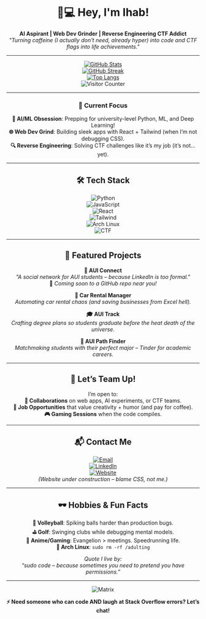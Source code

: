 <div align="center">

# 👨💻 Hey, I'm Ihab!  
**AI Aspirant | Web Dev Grinder | Reverse Engineering CTF Addict**  
*"Turning caffeine (I actually don't need, already hyper) into code and CTF flags into life achievements."*  

---

[![GitHub Stats](https://github-readme-stats.vercel.app/api?username=IhabProjects&show_icons=true&theme=radical&hide_border=true)](https://github.com/IhabProjects)  
[![GitHub Streak](https://streak-stats.demolab.com?user=IhabProjects&theme=radical&hide_border=true)](https://git.io/streak-stats)  
[![Top Langs](https://github-readme-stats.vercel.app/api/top-langs/?username=IhabProjects&layout=compact&theme=radical&hide_border=true)](https://github.com/IhabProjects)  
![Visitor Counter](https://komarev.com/ghpvc/?username=IhabProjects&color=blueviolet&label=People+Who+Regret+Not+Hiring+Me)  

---

### 🎯 **Current Focus**  
 **🤖 AI/ML Obsession**: Prepping for university-level Python, ML, and Deep Learning!  
 **🌐 Web Dev Grind**: Building sleek apps with React + Tailwind (when I’m not debugging CSS).  
 **🔍 Reverse Engineering**: Solving CTF challenges like it’s my job (it’s not… yet).  

---

## 🛠️ **Tech Stack**  
![Python](https://img.shields.io/badge/-Python-3776AB?logo=python&logoColor=white&style=for-the-badge)  
![JavaScript](https://img.shields.io/badge/-JavaScript-F7DF1E?logo=javascript&logoColor=black&style=for-the-badge)  
![React](https://img.shields.io/badge/-React-61DAFB?logo=react&logoColor=black&style=for-the-badge)  
![Tailwind](https://img.shields.io/badge/-Tailwind-06B6D4?logo=tailwind-css&style=for-the-badge)  
![Arch Linux](https://img.shields.io/badge/-Arch%20Linux-1793D1?logo=arch-linux&logoColor=white&style=for-the-badge)  
![CTF](https://img.shields.io/badge/-Reverse%20Engineering-FF6C37?logo=gnu-bash&logoColor=white&style=for-the-badge)  

---

## 🚀 **Featured Projects**  
**📱 AUI Connect**  
*"A social network for AUI students – because LinkedIn is too formal."*  
🔗 *Coming soon to a GitHub repo near you!*  

**🚗 Car Rental Manager**  
*Automating car rental chaos (and saving businesses from Excel hell).*  

**🎓 AUI Track**  
*Crafting degree plans so students graduate before the heat death of the universe.*  

**🧠 AUI Path Finder**  
*Matchmaking students with their perfect major – Tinder for academic careers.*  

---

## 🤝 **Let’s Team Up!**  
I’m open to:  
 **🤝 Collaborations** on web apps, AI experiments, or CTF teams.  
 **💼 Job Opportunities** that value creativity + humor (and pay for coffee).  
 **🎮 Gaming Sessions** when the code compiles.  

---

## 📬 **Contact Me**  
[![Email](https://img.shields.io/badge/-elbani.ihab@gmail.com-D14836?logo=gmail&logoColor=white)](mailto:elbani.ihab@gmail.com)  
[![LinkedIn](https://img.shields.io/badge/-LinkedIn-0A66C2?logo=linkedin)](https://www.linkedin.com/in/ihab-elbani/)  
[![Website](https://img.shields.io/badge/-Portfolio-FF7139?logo=firefox&logoColor=white)](https://ihabelbani.xyz)  
*(Website under construction – blame CSS, not me.)*  

---

## 🕶️ **Hobbies & Fun Facts**  
 **🏐 Volleyball**: Spiking balls harder than production bugs.  
 **⛳ Golf**: Swinging clubs while debugging mental models.  
 **🎌 Anime/Gaming**: Evangelion > meetings. Speedrunning life.  
 **🐧 Arch Linux**: `sudo rm -rf /adulting`  

*Quote I live by:  
“sudo code – because sometimes you need to pretend you have permissions.”*  

---

![Matrix](https://media.giphy.com/media/VTtANKl0beDFQRLDTh/giphy.gif)  

**⚡ Need someone who can code AND laugh at Stack Overflow errors? Let’s chat!**  

</div>
